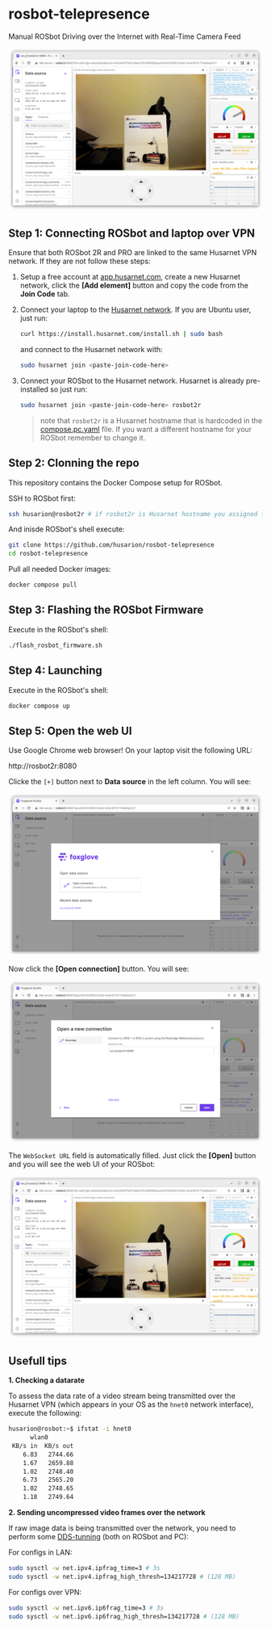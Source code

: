 # rosbot-telepresence

Manual ROSbot Driving over the Internet with Real-Time Camera Feed

![foxglove UI](docs/foxglove-ui.png)

## Step 1: Connecting ROSbot and laptop over VPN

Ensure that both ROSbot 2R and PRO are linked to the same Husarnet VPN network. If they are not follow these steps:

1. Setup a free account at [app.husarnet.com](https://app.husarnet.com/), create a new Husarnet network, click the **[Add element]** button and copy the code from the **Join Code** tab.
2. Connect your laptop to the [Husarnet network](https://husarnet.com/docs). If you are Ubuntu user, just run:

   ```bash
   curl https://install.husarnet.com/install.sh | sudo bash
   ```

   and connect to the Husarnet network with:

   ```bash
   sudo husarnet join <paste-join-code-here>
   ```

3. Connect your ROSbot to the Husarnet network. Husarnet is already pre-installed so just run:

   ```bash
   sudo husarnet join <paste-join-code-here> rosbot2r
   ```

   > note that `rosbot2r` is a Husarnet hostname that is hardcoded in the [compose.pc.yaml](/rosbot-telepresence/blob/main/compose.pc.yaml) file. If you want a different hostname for your ROSbot remember to change it.
 

## Step 2: Clonning the repo

This repository contains the Docker Compose setup for ROSbot. 

SSH to ROSbot first:

```bash
ssh husarion@rosbot2r # if rosbot2r is Husarnet hostname you assigned for ROSbot in the Step 1
```

And inisde ROSbot's shell execute:

```bash
git clone https://github.com/husarion/rosbot-telepresence
cd rosbot-telepresence 
```

Pull all needed Docker images:

```bash
docker compose pull
```

## Step 3: Flashing the ROSbot Firmware

Execute in the ROSbot's shell:

```bash
./flash_rosbot_firmware.sh
```

## Step 4: Launching

Execute in the ROSbot's shell:

```bash
docker compose up
```

## Step 5: Open the web UI

Use Google Chrome web browser! On your laptop visit the following URL:

http://rosbot2r:8080

Clicke the `[+]` button next to **Data source** in the left column. You will see:

![foxglove data source](docs/foxglove-datasource.png)

Now click the **[Open connection]** button. You will see:

![foxglove new connection](docs/foxglove-new-connection.png)

The `WebSocket URL` field is automatically filled. Just click the **[Open]** button and you will see the web UI of your ROSbot:

![foxglove UI](docs/foxglove-ui.png)

## Usefull tips

**1. Checking a datarate**

To assess the data rate of a video stream being transmitted over the Husarnet VPN (which appears in your OS as the `hnet0` network interface), execute the following:

```bash
husarion@rosbot:~$ ifstat -i hnet0
      wlan0       
 KB/s in  KB/s out
    6.83   2744.66
    1.67   2659.88
    1.02   2748.40
    6.73   2565.20
    1.02   2748.65
    1.18   2749.64
```

**2. Sending uncompressed video frames over the network**

If raw image data is being transmitted over the network, you need to perform some [DDS-tunning](https://docs.ros.org/en/humble/How-To-Guides/DDS-tuning.html) (both on ROSbot and PC):

For configs in LAN:

```bash
sudo sysctl -w net.ipv4.ipfrag_time=3 # 3s
sudo sysctl -w net.ipv4.ipfrag_high_thresh=134217728 # (128 MB)
```

For configs over VPN:

```bash
sudo sysctl -w net.ipv6.ip6frag_time=3 # 3s
sudo sysctl -w net.ipv6.ip6frag_high_thresh=134217728 # (128 MB)
```

